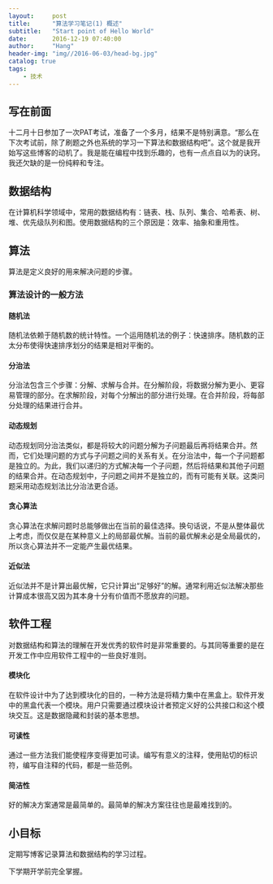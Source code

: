 ```yaml
---
layout:     post
title:      "算法学习笔记(1) 概述"
subtitle:   "Start point of Hello World"
date:       2016-12-19 07:40:00
author:     "Hang"
header-img: "img//2016-06-03/head-bg.jpg"
catalog: true
tags:
    - 技术
---
```

## 写在前面

十二月十日参加了一次PAT考试，准备了一个多月，结果不是特别满意。“那么在下次考试前，除了刷题之外也系统的学习一下算法和数据结构吧”。这个就是我开始写这些博客的动机了。我是能在编程中找到乐趣的，也有一点点自以为的诀窍。我还欠缺的是一份纯粹和专注。

## 数据结构

在计算机科学领域中，常用的数据结构有：链表、栈、队列、集合、哈希表、树、堆、优先级队列和图。使用数据结构的三个原因是：效率、抽象和重用性。

## 算法

算法是定义良好的用来解决问题的步骤。

### 算法设计的一般方法

#### 随机法

随机法依赖于随机数的统计特性。一个运用随机法的例子：快速排序。随机数的正太分布使得快速排序划分的结果是相对平衡的。

#### 分治法

分治法包含三个步骤：分解、求解与合并。在分解阶段，将数据分解为更小、更容易管理的部分。在求解阶段，对每个分解出的部分进行处理。在合并阶段，将每部分处理的结果进行合并。

#### 动态规划

动态规划同分治法类似，都是将较大的问题分解为子问题最后再将结果合并。然而，它们处理问题的方式与子问题之间的关系有关。在分治法中，每一个子问题都是独立的。为此，我们以递归的方式解决每一个子问题，然后将结果和其他子问题的结果合并。在动态规划中，子问题之间并不是独立的，而有可能有关联。这类问题采用动态规划法比分治法更合适。

#### 贪心算法

贪心算法在求解问题时总能够做出在当前的最佳选择。换句话说，不是从整体最优上考虑，而仅仅是在某种意义上的局部最优解。当前的最优解未必是全局最优的，所以贪心算法并不一定能产生最优结果。

#### 近似法

近似法并不是计算出最优解，它只计算出“足够好”的解。通常利用近似法解决那些计算成本很高又因为其本身十分有价值而不愿放弃的问题。

## 软件工程

对数据结构和算法的理解在开发优秀的软件时是非常重要的。与其同等重要的是在开发工作中应用软件工程中的一些良好准则。

#### 模块化

在软件设计中为了达到模块化的目的，一种方法是将精力集中在黑盒上。软件开发中的黑盒代表一个模块。用户只需要通过模块设计者预定义好的公共接口和这个模块交互。这是数据隐藏和封装的基本思想。

#### 可读性

通过一些方法我们能使程序变得更加可读。编写有意义的注释，使用贴切的标识符，编写自注释的代码，都是一些范例。

#### 简洁性

好的解决方案通常是最简单的。最简单的解决方案往往也是最难找到的。

## 小目标

定期写博客记录算法和数据结构的学习过程。

下学期开学前完全掌握。
